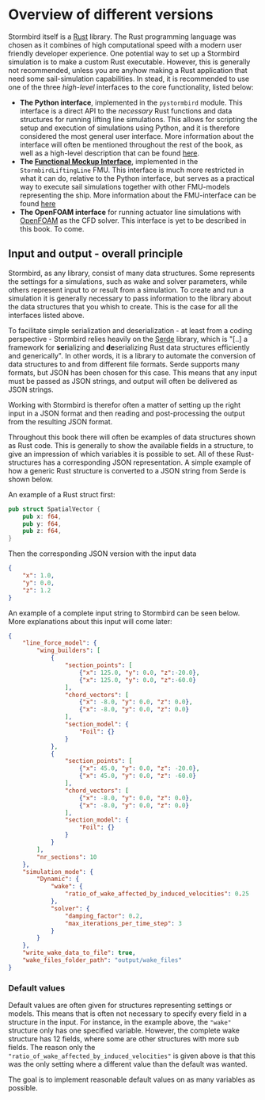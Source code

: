 # Overview of different versions

Stormbird itself is a [Rust](https://www.rust-lang.org/) library. The Rust programming language was chosen as it combines of high computational speed with a modern user friendly developer experience. One potential way to set up a Stormbird simulation is to make a custom Rust executable. However, this is generally not recommended, unless you are anyhow making a Rust application that need some sail-simulation capabilities. In stead, it is recommended to use one of the three *high-level* interfaces to the core functionality, listed below:

- **The Python interface**, implemented in the `pystormbird` module. This interface is a direct API to the *necessary* Rust functions and data structures for running lifting line simulations. This allows for scripting the setup and execution of simulations using Python, and it is therefore considered the most general user interface. More information about the interface will often be mentioned throughout the rest of the book, as well as a high-level description that can be found [here](python_interface.md). 
- **The [Functional Mockup Interface](https://fmi-standard.org/)**, implemented in the `StormbirdLiftingLine` FMU. This interface is much more restricted in what it can do, relative to the Python interface, but serves as a practical way to execute sail simulations together with other FMU-models representing the ship. More information about the FMU-interface can be found [here](fmu_version.md)
- **The OpenFOAM interface** for running actuator line simulations with [OpenFOAM](https://www.openfoam.com/) as the CFD solver. This interface is yet to be described in this book. To come.

## Input and output - overall principle
Stormbird, as any library, consist of many data structures. Some represents the settings for a simulations, such as wake and solver parameters, while others represent input to or result from a simulation. To create and run a simulation it is generally necessary to pass information to the library about the data structures that you whish to create. This is the case for all the interfaces listed above. 

To facilitate simple serialization and deserialization - at least from a coding perspective - Stormbird relies heavily on the [Serde](https://serde.rs/) library, which is "[..] a framework for **ser**ializing and **de**serializing Rust data structures efficiently and generically". In other words, it is a library to automate the conversion of data structures to and from different file formats. Serde supports many formats, but JSON has been chosen for this case. This means that any input must be passed as JSON strings, and output will often be delivered as JSON strings. 

Working with Stormbird is therefor often a matter of setting up the right input in a JSON format and then reading and post-processing the output from the resulting JSON format.

Throughout this book there will often be examples of data structures shown as Rust code. This is generally to show the available fields in a structure, to give an impression of which variables it is possible to set. All of these Rust-structures has a corresponding JSON representation. A simple example of how a generic Rust structure is converted to a JSON string from Serde is shown below. 

An example of a Rust struct first:

```rust
pub struct SpatialVector {
    pub x: f64,
    pub y: f64,
    pub z: f64,
}
```

Then the corresponding JSON version with the input data

```json
{
    "x": 1.0,
    "y": 0.0,
    "z": 1.2
}
```


An example of a complete input string to Stormbird can be seen below. More explanations about this input will come later:

```json
{
    "line_force_model": {
        "wing_builders": [
            {
                "section_points": [
                    {"x": 125.0, "y": 0.0, "z":-20.0},
                    {"x": 125.0, "y": 0.0, "z":-60.0}
                ],
                "chord_vectors": [
                    {"x": -8.0, "y": 0.0, "z": 0.0},
                    {"x": -8.0, "y": 0.0, "z": 0.0}
                ],
                "section_model": {
                    "Foil": {}
                }
            },
            {
                "section_points": [
                    {"x": 45.0, "y": 0.0, "z": -20.0},
                    {"x": 45.0, "y": 0.0, "z": -60.0}
                ],
                "chord_vectors": [
                    {"x": -8.0, "y": 0.0, "z": 0.0},
                    {"x": -8.0, "y": 0.0, "z": 0.0}
                ],
                "section_model": {
                    "Foil": {}
                }
            }
        ],
        "nr_sections": 10
    },
    "simulation_mode": {
        "Dynamic": {
            "wake": {
                "ratio_of_wake_affected_by_induced_velocities": 0.25
            },
            "solver": {
                "damping_factor": 0.2,
                "max_iterations_per_time_step": 3
            }
        }
    },
    "write_wake_data_to_file": true,
    "wake_files_folder_path": "output/wake_files"
}
```

### Default values
Default values are often given for structures representing settings or models. This means that is often not necessary to specify every field in a structure in the input. For instance, in the example above, the `"wake"` structure only has one specified variable. However, the complete wake structure has 12 fields, where some are other structures with more sub fields. The reason only the `"ratio_of_wake_affected_by_induced_velocities"` is given above is that this was the only setting where a different value than the default was wanted.

The goal is to implement reasonable default values on as many variables as possible.